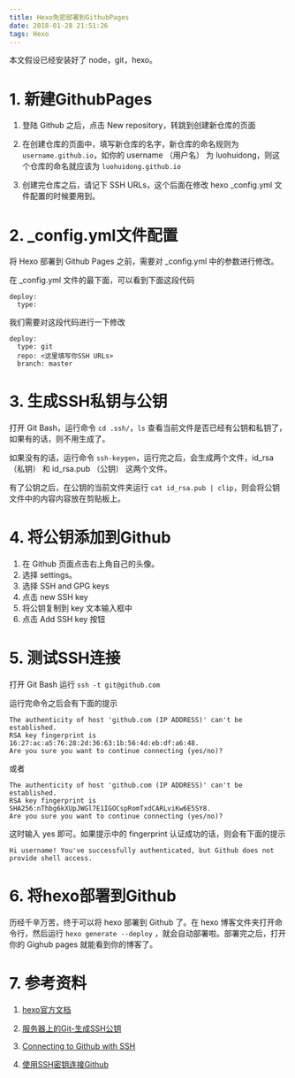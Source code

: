 ```yaml
---
title: Hexo免密部署到GithubPages
date: 2018-01-28 21:51:26
tags: Hexo
---
```


本文假设已经安装好了 node，git，hexo。

# 1. 新建GithubPages

1. 登陆 Github 之后，点击 New repository，转跳到创建新仓库的页面

2. 在创建仓库的页面中，填写新仓库的名字，新仓库的命名规则为 `username.github.io`，如你的 username （用户名） 为 luohuidong，则这个仓库的命名就应该为 `luohuidong.github.io`

3. 创建完仓库之后，请记下 SSH URLs，这个后面在修改 hexo _config.yml 文件配置的时候要用到。

# 2. _config.yml文件配置

将 Hexo 部署到 Github Pages 之前，需要对 _config.yml 中的参数进行修改。

在 _config.yml 文件的最下面，可以看到下面这段代码

```
deploy:
  type:
```

我们需要对这段代码进行一下修改

```
deploy:
  type: git
  repo: <这里填写你SSH URLs>
  branch: master
```

# 3. 生成SSH私钥与公钥

打开 Git Bash，运行命令 `cd .ssh/`，`ls` 查看当前文件是否已经有公钥和私钥了，如果有的话，则不用生成了。

如果没有的话，运行命令 `ssh-keygen`，运行完之后，会生成两个文件，id_rsa （私钥） 和 id_rsa.pub （公钥） 这两个文件。

有了公钥之后，在公钥的当前文件夹运行 `cat id_rsa.pub | clip`，则会将公钥文件中的内容内容放在剪贴板上。

# 4. 将公钥添加到Github

1. 在 Github 页面点击右上角自己的头像。
1. 选择 settings。
1. 选择 SSH and GPG keys
1. 点击 new SSH key
1. 将公钥复制到 key 文本输入框中
1. 点击 Add SSH key 按钮

# 5. 测试SSH连接

打开 Git Bash 运行 `ssh -t git@github.com`

运行完命令之后会有下面的提示

```
The authenticity of host 'github.com (IP ADDRESS)' can't be established.
RSA key fingerprint is 16:27:ac:a5:76:28:2d:36:63:1b:56:4d:eb:df:a6:48.
Are you sure you want to continue connecting (yes/no)?
```

或者

```
The authenticity of host 'github.com (IP ADDRESS)' can't be established.
RSA key fingerprint is SHA256:nThbg6kXUpJWGl7E1IGOCspRomTxdCARLviKw6E5SY8.
Are you sure you want to continue connecting (yes/no)?
```

这时输入 yes 即可。如果提示中的 fingerprint 认证成功的话，则会有下面的提示

```
Hi username! You've successfully authenticated, but Github does not
provide shell access.
```

# 6. 将hexo部署到Github

历经千辛万苦，终于可以将 hexo 部署到 Github 了。在 hexo 博客文件夹打开命令行，然后运行 `hexo generate --deploy` ，就会自动部署啦。部署完之后，打开你的 Gighub pages 就能看到你的博客了。

# 7. 参考资料

1. [hexo官方文档](https://hexo.io/docs/)

1. [服务器上的Git-生成SSH公钥](https://git-scm.com/book/zh/v1/%E6%9C%8D%E5%8A%A1%E5%99%A8%E4%B8%8A%E7%9A%84-Git-%E7%94%9F%E6%88%90-SSH-%E5%85%AC%E9%92%A5)

1. [Connecting to Github with SSH](https://help.github.com/articles/connecting-to-github-with-ssh/)

1. [使用SSH密钥连接Github](https://www.xuanfengge.com/using-ssh-key-link-github-photo-tour.html)
